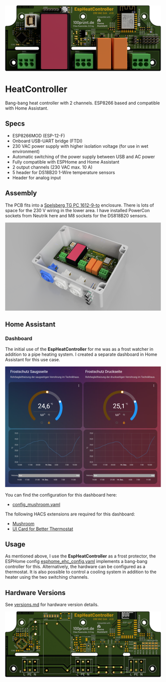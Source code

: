 ![CAD rendering EspHeatController PCB](docu/ehc_pcb_redering_topview_cropped.png)

# HeatController
Bang-bang heat controller with 2 channels. ESP8266 based and compatible with Home Assistant.

## Specs
- ESP8266MOD (ESP-12-F)
- Onboard USB-UART bridge (FTDI)
- 230 VAC power supply with higher isolation voltage (for use in wet environment)
- Automatic switching of the power supply between USB and AC power
- Fully compatible with ESPHome and Home Assistant
- 2 output channels (230 VAC max. 10 A)
- 5 header for DS18B20 1-Wire temperature sensors
- Header for analog input

## Assembly
The PCB fits into a [Spelsberg TG PC 1612-9-to](https://www.spelsberg.de/industrieleergehaeuse/glatt-mit-befestigungsnocken/20100701/) enclosure. There is lots of space for the 230 V wiring in the lower area. I have installed PowerCon sockets from Neutrik here and M8 sockets for the DS818B20 sensors.

![CAD rendering EspHeatController](docu/ehc_redering_rightisoview.png)

## Home Assistant

### Dashboard
The initial use of the __EspHeatController__ for me was as a frost watcher in addition to a pipe heating system. I created a separate dashboard in Home Assistant for this use case.

![Dashbord for the EspHeatController](dashboard/lovelace_dashboard_mushroom.png)

You can find the configuration for this dashboard here:

* [config_mushroom.yaml](dashboard/lovelace_ehc_config.yaml)

The following HACS extensions are required for this dashboard:

* [Mushroom](https://github.com/piitaya/lovelace-mushroom)
* [UI Card for Better Thermostat](https://github.com/KartoffelToby/better-thermostat-ui-card)

## Usage
As mentioned above, I use the __EspHeatController__ as a frost protector, the ESPHome config [esphome_ehc_config.yaml](esphome_ehc_config.yaml) implements a bang-bang controller for this. Alternatively, the hardware can be configured as a thermostat. It is also possible to control a cooling system in addition to the heater using the two switching channels.

## Hardware Versions
See [versions.md](versions.md) for hardware version details.

![CAD rendering EspHeatController PCB w/o packages](docu/ehc_pcbonly_redering_topview_cropped.png)
